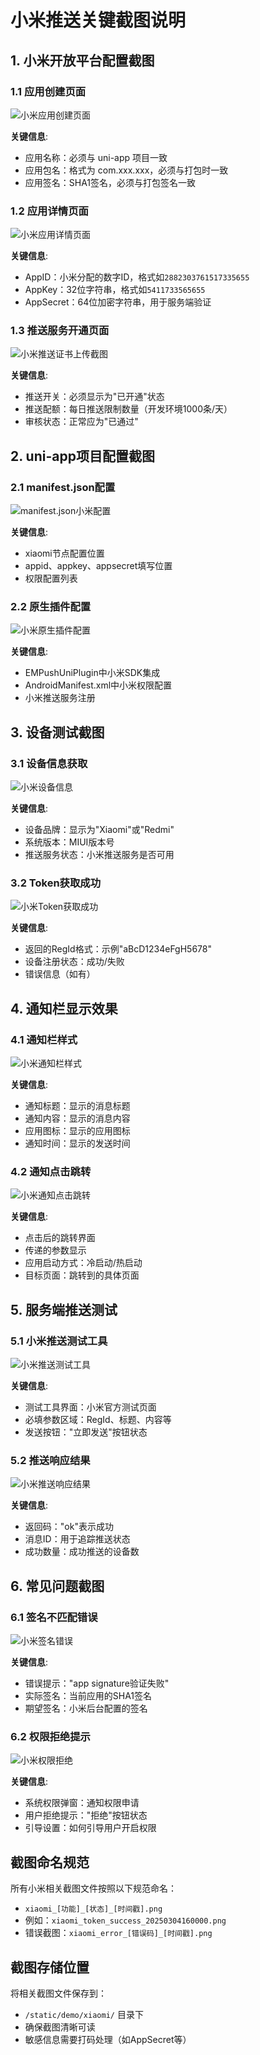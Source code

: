 # 小米推送关键截图说明

## 1. 小米开放平台配置截图

### 1.1 应用创建页面

![小米应用创建页面]( /static/demo/xiaomi/企业微信截图_27b3d830-3d29-4438-b6fe-12ad7e55c3df.png )

**关键信息**:
- 应用名称：必须与 uni-app 项目一致
- 应用包名：格式为 com.xxx.xxx，必须与打包时一致
- 应用签名：SHA1签名，必须与打包签名一致

### 1.2 应用详情页面

![小米应用详情页面]( /static/demo/xiaomi/企业微信截图_f2e6e9d1-6e11-49c6-bc6d-e2e3aca04a99.png )

**关键信息**:
- AppID：小米分配的数字ID，格式如`2882303761517335655`
- AppKey：32位字符串，格式如`5411733565655`
- AppSecret：64位加密字符串，用于服务端验证

### 1.3 推送服务开通页面

![小米推送证书上传截图]( /static/demo/xiaomi/b8907d81ee709ee15dc1e65b40bfd787.png )

**关键信息**:
- 推送开关：必须显示为"已开通"状态
- 推送配额：每日推送限制数量（开发环境1000条/天）
- 审核状态：正常应为"已通过"

## 2. uni-app项目配置截图

### 2.1 manifest.json配置

![manifest.json小米配置]( /static/demo/xiaomi/manifest_xiaomi_config.png )

**关键信息**:
- xiaomi节点配置位置
- appid、appkey、appsecret填写位置
- 权限配置列表

### 2.2 原生插件配置

![小米原生插件配置]( /static/demo/xiaomi/native_xiaomi_plugin.png )

**关键信息**:
- EMPushUniPlugin中小米SDK集成
- AndroidManifest.xml中小米权限配置
- 小米推送服务注册

## 3. 设备测试截图

### 3.1 设备信息获取

![小米设备信息]( /static/demo/xiaomi/xiaomi_device_info.png )

**关键信息**:
- 设备品牌：显示为"Xiaomi"或"Redmi"
- 系统版本：MIUI版本号
- 推送服务状态：小米推送服务是否可用

### 3.2 Token获取成功

![小米Token获取成功]( /static/demo/xiaomi/xiaomi_token_success.png )

**关键信息**:
- 返回的RegId格式：示例"aBcD1234eFgH5678"
- 设备注册状态：成功/失败
- 错误信息（如有）

## 4. 通知栏显示效果

### 4.1 通知栏样式

![小米通知栏样式]( /static/demo/xiaomi/xiaomi_notification_style.png )

**关键信息**:
- 通知标题：显示的消息标题
- 通知内容：显示的消息内容
- 应用图标：显示的应用图标
- 通知时间：显示的发送时间

### 4.2 通知点击跳转

![小米通知点击跳转]( /static/demo/xiaomi/xiaomi_notification_click.png )

**关键信息**:
- 点击后的跳转界面
- 传递的参数显示
- 应用启动方式：冷启动/热启动
- 目标页面：跳转到的具体页面

## 5. 服务端推送测试

### 5.1 小米推送测试工具

![小米推送测试工具]( /static/demo/xiaomi/xiaomi_push_test_tool.png )

**关键信息**:
- 测试工具界面：小米官方测试页面
- 必填参数区域：RegId、标题、内容等
- 发送按钮："立即发送"按钮状态

### 5.2 推送响应结果

![小米推送响应结果]( /static/demo/xiaomi/xiaomi_push_response.png )

**关键信息**:
- 返回码："ok"表示成功
- 消息ID：用于追踪推送状态
- 成功数量：成功推送的设备数

## 6. 常见问题截图

### 6.1 签名不匹配错误

![小米签名错误]( /static/demo/xiaomi/xiaomi_signature_error.png )

**关键信息**:
- 错误提示："app signature验证失败"
- 实际签名：当前应用的SHA1签名
- 期望签名：小米后台配置的签名

### 6.2 权限拒绝提示

![小米权限拒绝]( /static/demo/xiaomi/xiaomi_permission_denied.png )

**关键信息**:
- 系统权限弹窗：通知权限申请
- 用户拒绝提示："拒绝"按钮状态
- 引导设置：如何引导用户开启权限

## 截图命名规范

所有小米相关截图文件按照以下规范命名：
- `xiaomi_[功能]_[状态]_[时间戳].png`
- 例如：`xiaomi_token_success_20250304160000.png`
- 错误截图：`xiaomi_error_[错误码]_[时间戳].png`

## 截图存储位置

将相关截图文件保存到：
- `/static/demo/xiaomi/` 目录下
- 确保截图清晰可读
- 敏感信息需要打码处理（如AppSecret等）
